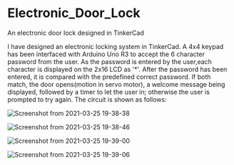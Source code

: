 
# Electronic_Door_Lock
An electronic door lock designed in TinkerCad

I have designed an electronic locking system in TinkerCad. A 4x4 keypad has been interfaced with Arduino Uno R3 to accept the 6 character password from the user. As the password is entered by the user,each character is displayed on the 2x16 LCD as '*'. After the password has been entered, it is compared with the predefined correct password. If both match, the door opens(motion in servo motor), a welcome message being displayed, followed by a timer to let the user in; otherwise the user is prompted to try again.
The circuit is shown as follows:


![Screenshot from 2021-03-25 19-38-38](https://user-images.githubusercontent.com/65439177/112487648-e7511080-8da2-11eb-9213-234c1610029e.png)



![Screenshot from 2021-03-25 19-38-46](https://user-images.githubusercontent.com/65439177/112487759-fd5ed100-8da2-11eb-8006-cafa39894cdc.png)



![Screenshot from 2021-03-25 19-39-00](https://user-images.githubusercontent.com/65439177/112487794-0485df00-8da3-11eb-8fe9-a0f23f7b2e04.png)



![Screenshot from 2021-03-25 19-39-06](https://user-images.githubusercontent.com/65439177/112487834-0cde1a00-8da3-11eb-9bde-1e97fcc0eb44.png)
